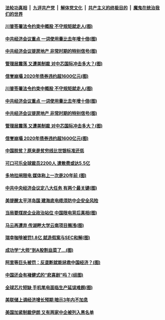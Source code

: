 

####  [法轮功真相](../../../../basic/blob/master/README.md?t=12201231) &nbsp;|&nbsp; [九评共产党](../../../../9ping.md/blob/master/README.md?t=12201231) &nbsp;|&nbsp; [解体党文化](../../../../jtdwh.md/blob/master/README.md?t=12201231)  &nbsp;|&nbsp; [共产主义的终极目的](../../../../gczydzjmd.md/blob/master/README.md?t=12201231) &nbsp;|&nbsp; [魔鬼在统治我们的世界](../../../../mgztzwmdsj.md/blob/master/README.md?t=12201231) 

#### [川普签署法令约束中概股 不守规矩就走人(图)](../pages/p5/956422.md?t=12201231) 

#### [中共经济会议重点 一词使用量比去年增十倍(图)](../pages/p5/956423.md?t=12201231) 

#### [中共经济会议提房地产 非常时期的特别信号(图)](../pages/p5/956388.md?t=12201231) 

#### [管理层震荡 又遭美制裁 对中芯国际冲击多大？(图)](../pages/p5/956383.md?t=12201231) 

#### [信誉崩塌 2020年债券违约超1600亿元(图)](../pages/p5/956378.md?t=12201231) 


#### [川普签署法令约束中概股 不守规矩就走人(图)](../pages/p5/956422.md?t=12201231) 

#### [中共经济会议重点 一词使用量比去年增十倍(图)](../pages/p5/956423.md?t=12201231) 

#### [中共经济会议提房地产 非常时期的特别信号(图)](../pages/p5/956388.md?t=12201231) 

#### [管理层震荡 又遭美制裁 对中芯国际冲击多大？(图)](../pages/p5/956383.md?t=12201231) 

#### [信誉崩塌 2020年债券违约超1600亿元(图)](../pages/p5/956378.md?t=12201231) 

#### [中国脱贫？原来是贫穷线比世银标准还低](../pages/p5/956362.md?t=12201231) 

#### [可口可乐全球裁员2200人 遣散费或达5.5亿](../pages/p5/956357.md?t=12201231) 

#### [多地拉闸限电 媒体称上一次是20年前&nbsp;(图)](../pages/p5/956341.md?t=12201231) 


#### [中共中央经济会议定八大任务 有两个最关键(图)](../pages/p5/956292.md?t=12201231) 

#### [美提醒太平洋岛国 建海底电缆须防中企安全风险](../pages/p5/956284.md?t=12201231) 

#### [当局要煤炭企业政治站位 中国限电背后真相(图)](../pages/p5/956279.md?t=12201231) 

#### [马云再遭弃 传湖畔大学云南项目搁浅(图)](../pages/p5/956268.md?t=12201231) 

#### [瑞幸咖啡被罚1.8亿 就造假案与SEC和解(图)](../pages/p5/956277.md?t=12201231) 

#### [成功学“大师”到A股割韭菜了…(图)](../pages/p5/956146.md?t=12201231) 

#### [阿里等巨头被罚：反垄断就能拯救中国经济？(图)](../pages/p5/956155.md?t=12201231) 

#### [中国还会有褚健式的“悲喜剧”吗？(组图)](../pages/p5/956152.md?t=12201231) 

#### [全球芯片短缺 手机笔电面临生产延误难题(图)](../pages/p5/956184.md?t=12201231) 

#### [美联储上调经济增长预期 暗示3年内不加息](../pages/p5/956162.md?t=12201231) 

#### [美国加紧制裁伊朗 又有两家中企被列入黑名单](../pages/p5/956160.md?t=12201231) 

